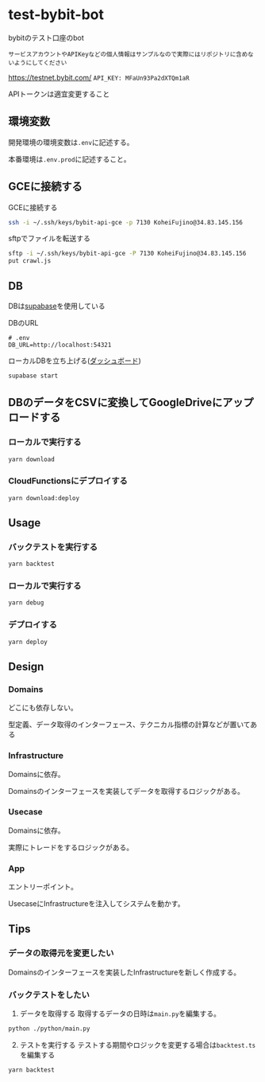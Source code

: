 # test-bybit-bot
bybitのテスト口座のbot

```
サービスアカウントやAPIKeyなどの個人情報はサンプルなので実際にはリポジトリに含めないようにしてください
```

https://testnet.bybit.com/
`API_KEY: MFaUn93Pa2dXTQm1aR`

APIトークンは適宜変更すること

## 環境変数
開発環境の環境変数は`.env`に記述する。

本番環境は`.env.prod`に記述すること。

## GCEに接続する

GCEに接続する
``` sh
ssh -i ~/.ssh/keys/bybit-api-gce -p 7130 KoheiFujino@34.83.145.156
```

sftpでファイルを転送する
``` sh
sftp -i ~/.ssh/keys/bybit-api-gce -P 7130 KoheiFujino@34.83.145.156
put crawl.js
```

## DB

DBは[supabase](https://app.supabase.io/)を使用している

DBのURL

```
# .env
DB_URL=http://localhost:54321
```

ローカルDBを立ち上げる([ダッシュボード](http://localhost:54325))

``` sh
supabase start
```

## DBのデータをCSVに変換してGoogleDriveにアップロードする

### ローカルで実行する
``` sh
yarn download
```

### CloudFunctionsにデプロイする

``` sh
yarn download:deploy
```

## Usage

### バックテストを実行する

``` sh
yarn backtest
```


### ローカルで実行する

``` sh
yarn debug
```

### デプロイする

``` sh
yarn deploy
```

## Design

### Domains
どこにも依存しない。

型定義、データ取得のインターフェース、テクニカル指標の計算などが置いてある

### Infrastructure
Domainsに依存。

Domainsのインターフェースを実装してデータを取得するロジックがある。

### Usecase
Domainsに依存。

実際にトレードをするロジックがある。

### App
エントリーポイント。

UsecaseにInfrastructureを注入してシステムを動かす。

## Tips

### データの取得元を変更したい
Domainsのインターフェースを実装したInfrastructureを新しく作成する。


### バックテストをしたい

1. データを取得する
取得するデータの日時は`main.py`を編集する。
``` sh
python ./python/main.py
```

2. テストを実行する
テストする期間やロジックを変更する場合は`backtest.ts`を編集する
``` sh
yarn backtest
```
